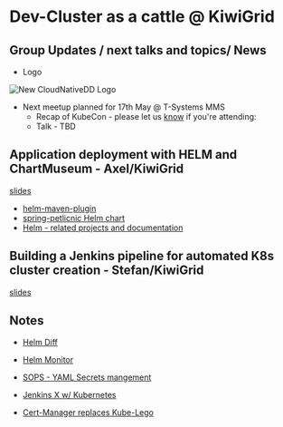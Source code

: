 #  Dev-Cluster as a cattle @ KiwiGrid

## Group Updates / next talks and topics/ News

* Logo

![New CloudNativeDD Logo](https://user-images.githubusercontent.com/1394322/37777945-ffd1e9ee-2de8-11e8-8972-7cf59b34926b.png)

* Next meetup planned for 17th May @ T-Systems MMS
  * Recap of KubeCon - please let us [know](https://github.com/CloudNativeDD/meetup/issues/3 ) if you're attending:
  * Talk - TBD

## Application deployment with HELM and ChartMuseum - Axel/KiwiGrid

[slides](../slides/2018-03-22-application-deployment-helm.pdf)


* [helm-maven-plugin](https://github.com/kiwigrid/helm-maven-plugin)
* [spring-petlicnic Helm chart](https://github.com/axdotl/spring-petclinic-helm)
* [Helm - related projects and documentation](https://docs.helm.sh/related/)

## Building a Jenkins pipeline for automated K8s cluster creation - Stefan/KiwiGrid


[slides](../slides/2018-03-22-jenkins_pipeline_for_cluster_creation.pdf)

## Notes

* [Helm Diff](https://github.com/databus23/helm-diff)

* [Helm Monitor](https://github.com/ContainerSolutions/helm-monitor)

* [SOPS - YAML Secrets mangement](https://github.com/mozilla/sops)

* [Jenkins X w/ Kubernetes](https://github.com/jenkins-x/jx)

* [Cert-Manager replaces Kube-Lego](https://github.com/jetstack/cert-manager)

